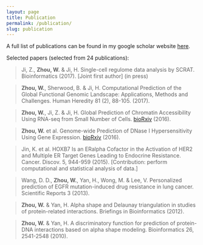```yaml
---
layout: page
title: Publication
permalink: /publication/
slug: publication
---
```


A full list of publications can be found in my google scholar website [here](https://scholar.google.com/citations?user=BDB3l1oAAAAJ&hl=en).

Selected papers (selected from 24 publications):

>Ji, Z., __Zhou, W.__ & Ji, H. Single-cell regulome data analysis by SCRAT. Bioinformatics (2017). [Joint first author] (in press) <br/>

>__Zhou, W.__, Sherwood, B. & Ji, H. Computational Prediction of the Global Functional Genomic Landscape: Applications, Methods and Challenges. Human Heredity 81 (2), 88-105. (2017). <br/>

>__Zhou, W.__, Ji, Z. & Ji, H. Global Prediction of Chromatin Accessibility Using RNA-seq from Small Number of Cells. [bioRxiv](http://biorxiv.org/content/early/2016/01/03/035816) (2016). <br/>

>__Zhou, W.__ et al. Genome-wide Prediction of DNase I Hypersensitivity Using Gene Expression. [bioRxiv](http://biorxiv.org/content/early/2016/01/03/035808) (2016). <br/>

>Jin, K. et al. HOXB7 Is an ERalpha Cofactor in the Activation of HER2 and Multiple ER Target Genes Leading to Endocrine Resistance. Cancer. Discov. 5, 944-959 (2015). [Contribution: perform computational and statistical analysis of data.] <br/>

>Wang, D. D., __Zhou, W.__, Yan, H., Wong, M. & Lee, V. Personalized prediction of EGFR mutation-induced drug resistance in lung cancer. Scientific Reports 3 (2013).<br/>

>__Zhou, W.__ & Yan, H. Alpha shape and Delaunay triangulation in studies of protein-related interactions. Briefings in Bioinformatics (2012).<br/>

>__Zhou, W.__ & Yan, H. A discriminatory function for prediction of protein-DNA interactions based on alpha shape modeling. Bioinformatics 26, 2541-2548 (2010).<br/>

